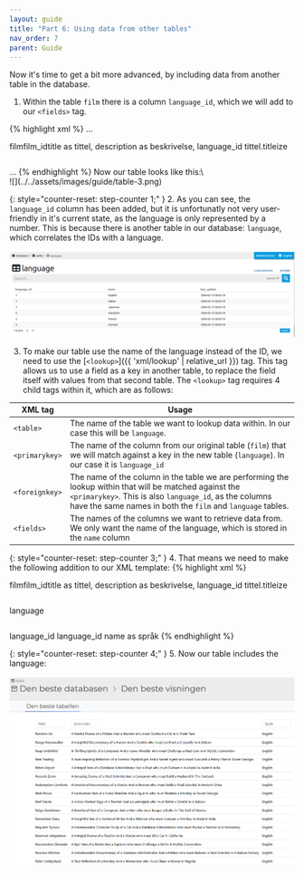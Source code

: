 ```yaml
---
layout: guide
title: "Part 6: Using data from other tables"
nav_order: 7
parent: Guide
---
```


Now it's time to get a bit more advanced, by including data from another table in the database.

1. Within the table `film` there is a column `language_id`, which we will add to our `<fields>` tag.

{% highlight xml %}
...
<table>
    <name>film</name>
    <title>Den beste tabellen</title>
    <primarykey>film_id</primarykey>                    
    <fields>title as tittel, description as beskrivelse, language_id</fields>
    <edit>
        <field>tittel.titleize</field>
    </edit>
</table>
...
{% endhighlight %}
Now our table looks like this:\
<br>
![](../../assets/images/guide/table-3.png)

{: style="counter-reset: step-counter 1;" }
2. As you can see, the `language_id` column has been added, but it is unfortunatly not very user-friendly in it's current state, as the language is only represented by a number. This is because there is another table in our database: `language`, which correlates the IDs with a language.\
<br>
![](../../assets/images/guide/dbptk-language-table.png)

3. To make our table use the name of the language instead of the ID, we need to use the [`<lookup>`]({{ 'xml/lookup' | relative_url }}) tag. This tag allows us to use a field as a key in another table, to replace the field itself with values from that second table. The `<lookup>` tag requires 4 child tags within it, which are as follows:
    
| XML tag | Usage |
| ----- | ---------- |
| `<table>` | The name of the table we want to lookup data within. In our case this will be `language`. |
| `<primarykey>` | The name of the column from our original table (`film`) that we will match against a key in the new table (`language`). In our case it is `language_id` |
| `<foreignkey>` | The name of the column in the table we are performing the lookup within that will be matched against the `<primarykey>`. This is also `language_id`, as the columns have the same names in both the `film` and `language` tables. |
| `<fields>` | The names of the columns we want to retrieve data from. We only want the name of the language, which is stored in the `name` column |
    
{: style="counter-reset: step-counter 3;" }
4. That means we need to make the following addition to our XML template:
{% highlight xml %}
<table>
    <name>film</name>
    <title>Den beste tabellen</title>
    <primarykey>film_id</primarykey>                    
    <fields>title as tittel, description as beskrivelse, language_id</fields>
    <edit>
        <field>tittel.titleize</field>
    </edit>
    <lookup> 
        <table>language</table>
        <primarykey>language_id</primarykey>
        <foreignkey>language_id</foreignkey>
        <fields>name as språk</fields> <!-- We can rename the field using the "as" keyword we learned in part 5 -->
    </lookup>
</table>
{% endhighlight %}

{: style="counter-reset: step-counter 4;" }
5. Now our table includes the language:\
<br>
![](../../assets/images/guide/table-4.png)
